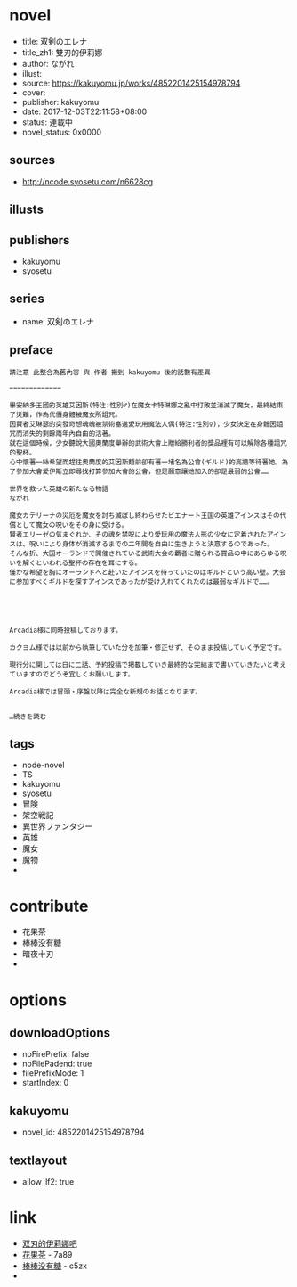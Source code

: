 # novel

- title: 双剣のエレナ
- title_zh1: 雙刃的伊莉娜
- author: ながれ
- illust:
- source: https://kakuyomu.jp/works/4852201425154978794
- cover:
- publisher: kakuyomu
- date: 2017-12-03T22:11:58+08:00
- status: 連載中
- novel_status: 0x0000

## sources

- http://ncode.syosetu.com/n6628cg

## illusts


## publishers

- kakuyomu
- syosetu

## series

- name: 双剣のエレナ

## preface


```
請注意 此整合為舊內容 與 作者 搬到 kakuyomu 後的話數有差異

=============

畢安納多王國的英雄艾因斯(特注:性別♂)在魔女卡特琳娜之亂中打敗並消滅了魔女，最終結束了災難，作為代價身體被魔女所詛咒。
因賢者艾琳瑟的突發奇想魂魄被禁術塞進愛玩用魔法人偶(特注:性別♀)，少女決定在身體因詛咒而消失的剩餘兩年內自由的活著。
就在這個時候，少女聽說大國奧蘭度舉辦的武術大會上贈給勝利者的獎品裡有可以解除各種詛咒的聖杯。
心中懷著一絲希望而趕往奧蘭度的艾因斯麵前卻有著一堵名為公會(ギルド)的高牆等待著她。為了參加大會愛伊斯立即尋找打算參加大會的公會，但是願意讓她加入的卻是最弱的公會……

世界を救った英雄の新たなる物語
ながれ

魔女カテリーナの災厄を魔女を討ち滅ぼし終わらせたビエナート王国の英雄アインスはその代償として魔女の呪いをその身に受ける。
賢者エリーゼの気まぐれか、その魂を禁呪により愛玩用の魔法人形の少女に定着されたアインスは、呪いにより身体が消滅するまでの二年間を自由に生きようと決意するのであった。
そんな折、大国オーランドで開催されている武術大会の覇者に贈られる賞品の中にあらゆる呪いを解くといわれる聖杯の存在を耳にする。
僅かな希望を胸にオーランドへと赴いたアインスを待っていたのはギルドという高い壁。大会に参加すべくギルドを探すアインスであったが受け入れてくれたのは最弱なギルドで……。





Arcadia様に同時投稿しております。

カクヨム様では以前から執筆していた分を加筆・修正せず、そのまま投稿していく予定です。

現行分に関しては日に二話、予約投稿で掲載していき最終的な完結まで書いていきたいと考えていますのでどうぞ宜しくお願いします。

Arcadia様では冒頭・序盤以降は完全な新規のお話となります。


…続きを読む
```

## tags

- node-novel
- TS
- kakuyomu
- syosetu
- 冒険
- 架空戦記
- 異世界ファンタジー
- 英雄
- 魔女
- 魔物
- 

# contribute

- 花果茶
- 棒棒没有糖
- 暗夜十刃
- 

# options

## downloadOptions

- noFirePrefix: false
- noFilePadend: true
- filePrefixMode: 1
- startIndex: 0

## kakuyomu

- novel_id: 4852201425154978794

## textlayout

- allow_lf2: true

# link

- [双刃的伊莉娜吧](https://tieba.baidu.com/f?kw=%E5%8F%8C%E5%88%83%E7%9A%84%E4%BC%8A%E8%8E%89%E5%A8%9C&ie=utf-8 "双刃的伊莉娜")
- [花果茶](https://pan.baidu.com/s/1UFWqKcCO3BVqpmCIV8QXeg) - 7a89
- [棒棒没有糖](https://pan.baidu.com/s/1hsRNIyo) - c5zx
- 
